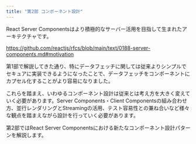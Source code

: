 ```yaml
---
title: "第2部 コンポーネント設計"
---
```


React Server Componentsはより積極的なサーバー活用を目指して生まれたアーキテクチャです。

https://github.com/reactjs/rfcs/blob/main/text/0188-server-components.md#motivation

第1部で解説してきた通り、特にデータフェッチに関しては従来よりシンプルでセキュアに実装できるようになったことで、データフェッチをコンポーネントにカプセル化することがより容易になりました。

これらを踏まえ、いわゆるコンポーネント設計は従来とは考え方を大きく変えていく必要があります。Server Components・Client Componentsの組み合わせ方、並行レンダリングとStreamingの活用、テスト容易性との兼ね合いなど様々な観点を踏まえながら設計を行っていく必要があります。

第2部ではReact Server Componentsにおける新たなコンポーネント設計パターンを解説します。
